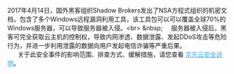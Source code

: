 2017年4月14日，国外黑客组织Shadow Brokers发出了NSA方程式组织的机密文档，包含了多个Windows远程漏洞利用工具，该工具包可以可以覆盖全球70%的Windows服务器，可以导致服务器被入侵。&lt;br&gt;
&amp;nbsp;&nbsp;&nbsp;&nbsp;&nbsp;&nbsp;服务器被入侵后，黑客可完全获取云主机的控制权，导致内网渗透、数据泄露、发起DDoS攻击等危险行为，并进一步利用泄露的数据向用户发起电信诈骗等严重后果。<br>
&nbsp;&nbsp;&nbsp;&nbsp;&nbsp;&nbsp;关于此安全事件的影响范围、排查方式、缓解措施，请您查看 <a href='http://www.jcloud.com/help/gwldyj804.html' target='_blank' style='color:#3baaf1'>京东云安全说明</a>。
